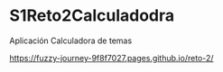 # S1Reto2Calculadodra
Aplicación Calculadora de temas

https://fuzzy-journey-9f8f7027.pages.github.io/reto-2/
